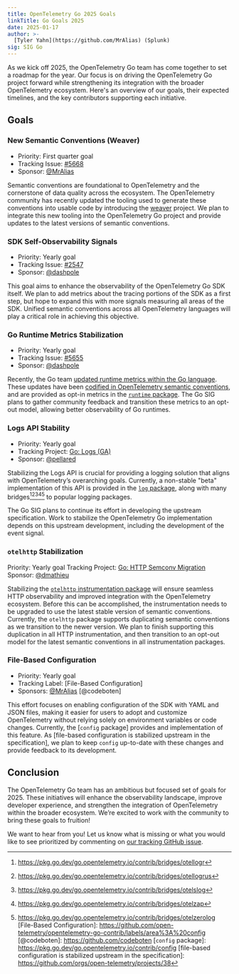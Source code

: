 ```yaml
---
title: OpenTelemetry Go 2025 Goals
linkTitle: Go Goals 2025
date: 2025-01-17
author: >-
  [Tyler Yahn](https://github.com/MrAlias) (Splunk)
sig: SIG Go
---
```

As we kick off 2025, the OpenTelemetry Go team has come together to set a roadmap for the year.
Our focus is on driving the OpenTelemetry Go project forward while strengthening its integration with the broader OpenTelemetry ecosystem.
Here's an overview of our goals, their expected timelines, and the key contributors supporting each initiative.

## Goals

### New Semantic Conventions (Weaver)

- Priority: First quarter goal
- Tracking Issue: [#5668]
- Sponsor: [@MrAlias]

Semantic conventions are foundational to OpenTelemetry and the cornerstone of data quality across the ecosystem.
The OpenTelemetry community has recently updated the tooling used to generate these conventions into usable code by introducing the [weaver] project.
We plan to integrate this new tooling into the OpenTelemetry Go project and provide updates to the latest versions of semantic conventions.

### SDK Self-Observability Signals

- Priority: Yearly goal
- Tracking Issue: [#2547]
- Sponsor: [@dashpole]

This goal aims to enhance the observability of the OpenTelemetry Go SDK itself.
We plan to add metrics about the tracing portions of the SDK as a first step, but hope to expand this with more signals measuring all areas of the SDK.
Unified semantic conventions across all OpenTelemetry languages will play a critical role in achieving this objective.

### Go Runtime Metrics Stabilization

- Priority: Yearly goal
- Tracking Issue: [#5655]
- Sponsor: [@dashpole]


Recently, the Go team [updated runtime metrics within the Go language].
These updates have been [codified in OpenTelemetry semantic conventions], and are provided as opt-in metrics in the [`runtime` package].
The Go SIG plans to gather community feedback and transition these metrics to an opt-out model, allowing better observability of Go runtimes.

### Logs API Stability

- Priority: Yearly goal
- Tracking Project: [Go: Logs (GA)]
- Sponsor: [@pellared]

Stabilizing the Logs API is crucial for providing a logging solution that aligns with OpenTelemetry’s overarching goals.
Currently, a non-stable "beta" implementation of this API is provided in the [`log` package], along with many bridges[^1][^2][^3][^4][^5] to popular logging packages.

The Go SIG plans to continue its effort in developing the upstream specification.
Work to stabilize the OpenTelemetry Go implementation depends on this upstream development, including the development of the event signal.

### `otelhttp` Stabilization

Priority: Yearly goal
Tracking Project: [Go: HTTP Semconv Migration]
Sponsor: [@dmathieu]

Stabilizing the [`otelhttp` instrumentation package] will ensure seamless HTTP observability and improved integration with the OpenTelemetry ecosystem.
Before this can be accomplished, the instrumentation needs to be upgraded to use the latest stable version of semantic conventions.
Currently, the `otelhttp` package supports duplicating semantic conventions as we transition to the newer version.
We plan to finish supporting this duplication in all HTTP instrumentation, and then transition to an opt-out model for the latest semantic conventions in all instrumentation packages.

### File-Based Configuration

- Priority: Yearly goal
- Tracking Label: [File-Based Configuration]
- Sponsors: [@MrAlias] [@codeboten]

This effort focuses on enabling configuration of the SDK with YAML and JSON files, making it easier for users to adopt and customize OpenTelemetry without relying solely on environment variables or code changes.
Currently, the [`config` package] provides and implementation of this feature.
As [file-based configuration is stabilized upstream in the specification], we plan to keep `config` up-to-date with these changes and provide feedback to its development.

[weaver]: https://github.com/open-telemetry/weaver
[#5668]: https://github.com/open-telemetry/opentelemetry-go/issues/5668
[@MrAlias]: https://github.com/MrAlias
[#2547]: https://github.com/open-telemetry/opentelemetry-go/issues/2547
[@dashpole]: https://github.com/dashpole
[#5655]: https://github.com/open-telemetry/opentelemetry-go-contrib/issues/5655
[updated runtime metrics within the Go language]: https://github.com/golang/go/issues/67120
[codified in OpenTelemetry semantic conventions]: https://github.com/open-telemetry/semantic-conventions/pull/981
[`runtime` package]: https://pkg.go.dev/go.opentelemetry.io/contrib/instrumentation/runtime#pkg-overview
[Go: HTTP Semconv Migration]: https://github.com/orgs/open-telemetry/projects/87
[@dmathieu]: https://github.com/dmathieu
[`otelhttp` instrumentation package]: https://pkg.go.dev/go.opentelemetry.io/contrib/instrumentation/net/http/otelhttp
[Go: Logs (GA)]: https://github.com/orgs/open-telemetry/projects/43
[@pellared]: https://github.com/pellared
[`log` package]: https://pkg.go.dev/go.opentelemetry.io/otel/log
[^1]: https://pkg.go.dev/go.opentelemetry.io/contrib/bridges/otellogr
[^2]: https://pkg.go.dev/go.opentelemetry.io/contrib/bridges/otellogrus
[^3]: https://pkg.go.dev/go.opentelemetry.io/contrib/bridges/otelslog
[^4]: https://pkg.go.dev/go.opentelemetry.io/contrib/bridges/otelzap
[^5]: https://pkg.go.dev/go.opentelemetry.io/contrib/bridges/otelzerolog
[File-Based Configuration]: https://github.com/open-telemetry/opentelemetry-go-contrib/labels/area%3A%20config
[@codeboten]: https://github.com/codeboten
[`config` package]: https://pkg.go.dev/go.opentelemetry.io/contrib/config
[file-based configuration is stabilized upstream in the specification]: https://github.com/orgs/open-telemetry/projects/38

## Conclusion

The OpenTelemetry Go team has an ambitious but focused set of goals for 2025.
These initiatives will enhance the observability landscape, improve developer experience, and strengthen the integration of OpenTelemetry within the broader ecosystem.
We’re excited to work with the community to bring these goals to fruition!

We want to hear from you!
Let us know what is missing or what you would like to see prioritized by commenting on [our tracking GitHub issue].

[our tracking GitHub issue]: https://github.com/open-telemetry/opentelemetry-go/issues/6175
